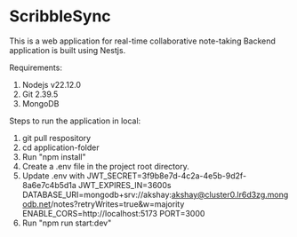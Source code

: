 # ScribbleSync

This is a web application for real-time collaborative note-taking
Backend application is built using Nestjs.

Requirements:
1. Nodejs v22.12.0
2. Git 2.39.5
3. MongoDB

Steps to run the application in local:
1. git pull respository
2. cd application-folder
3. Run "npm install"
4. Create a .env file in the project root directory.
5. Update .env with 
  JWT_SECRET=3f9b8e7d-4c2a-4e5b-9d2f-8a6e7c4b5d1a
  JWT_EXPIRES_IN=3600s
  DATABASE_URI=mongodb+srv://akshay:akshay@cluster0.lr6d3zg.mongodb.net/notes?retryWrites=true&w=majority
  ENABLE_CORS=http://localhost:5173
  PORT=3000
6. Run "npm run start:dev"